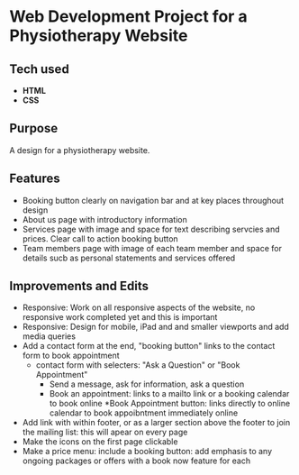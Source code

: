 # Web Development Project for a Physiotherapy Website

## Tech used
* **HTML**
* **CSS**

## Purpose
A design for a physiotherapy website. 

## Features
* Booking button clearly on navigation bar and at key places throughout design
* About us page with introductory information
* Services page with image and space for text describing servcies and prices. Clear call to action booking button
* Team members page with image of each team member and space for details sucb as personal statements and services offered

## Improvements and Edits
* Responsive: Work on all responsive aspects of the website, no responsive work completed yet and this is important
* Responsive: Design for mobile, iPad and and smaller viewports and add media queries
* Add a contact form at the end, "booking button" links to the contact form to book appointment
  * contact form with selecters: "Ask a Question" or "Book Appointment"
    * Send a message, ask for information, ask a question
    * Book an appointment: links to a mailto link or a booking calendar to book online
  *Book Appointment button: links directly to online calendar to book appoibntment immediately online
* Add link with within footer, or as a larger section above the footer to join the mailing list: this will apear on every page
* Make the icons on the first page clickable
* Make a price menu: include a booking button: add emphasis to any ongoing packages or offers with a book now feature for each

